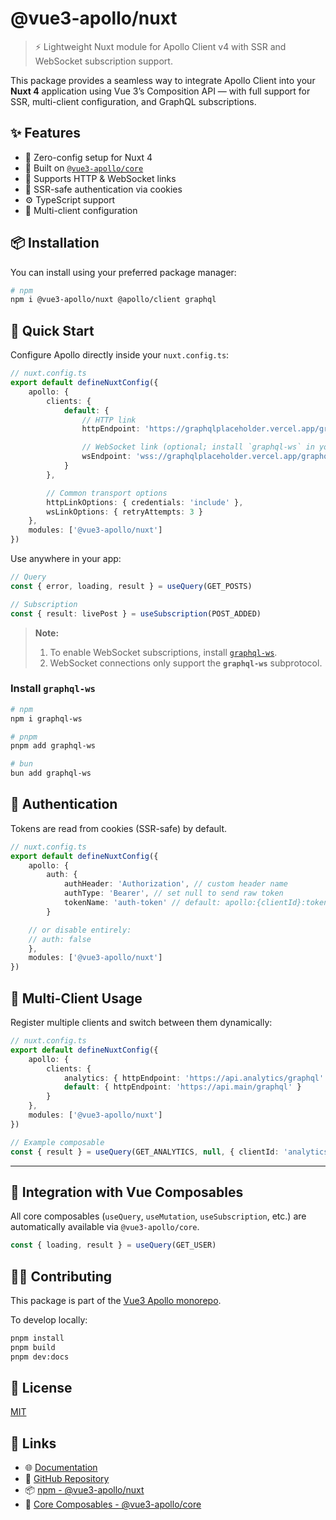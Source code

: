 # @vue3-apollo/nuxt

> ⚡️ Lightweight Nuxt module for Apollo Client v4 with SSR and WebSocket subscription support.

This package provides a seamless way to integrate Apollo Client into your **Nuxt 4** application using Vue 3’s Composition API — with full support for SSR, multi-client configuration, and GraphQL subscriptions.

## ✨ Features

- 💨 Zero-config setup for Nuxt 4
- 🧩 Built on [`@vue3-apollo/core`](https://www.npmjs.com/package/@vue3-apollo/core)
- 🔁 Supports HTTP & WebSocket links
- 🧠 SSR-safe authentication via cookies
- ⚙️ TypeScript support
- 🔄 Multi-client configuration

## 📦 Installation

You can install using your preferred package manager:

```bash
# npm
npm i @vue3-apollo/nuxt @apollo/client graphql
```

## 🚀 Quick Start

Configure Apollo directly inside your `nuxt.config.ts`:

```ts
// nuxt.config.ts
export default defineNuxtConfig({
    apollo: {
        clients: {
            default: {
                // HTTP link
                httpEndpoint: 'https://graphqlplaceholder.vercel.app/graphql',

                // WebSocket link (optional; install `graphql-ws` in your project)
                wsEndpoint: 'wss://graphqlplaceholder.vercel.app/graphql'
            }
        },

        // Common transport options
        httpLinkOptions: { credentials: 'include' },
        wsLinkOptions: { retryAttempts: 3 }
    },
    modules: ['@vue3-apollo/nuxt']
})
```

Use anywhere in your app:

```ts
// Query
const { error, loading, result } = useQuery(GET_POSTS)

// Subscription
const { result: livePost } = useSubscription(POST_ADDED)
```

> **Note:**
> 1. To enable WebSocket subscriptions, install [`graphql-ws`](https://github.com/enisdenjo/graphql-ws).
> 2. WebSocket connections only support the **`graphql-ws`** subprotocol.

### Install `graphql-ws`

```bash
# npm
npm i graphql-ws

# pnpm
pnpm add graphql-ws

# bun
bun add graphql-ws
```

## 🔐 Authentication

Tokens are read from cookies (SSR-safe) by default.

```ts
// nuxt.config.ts
export default defineNuxtConfig({
    apollo: {
        auth: {
            authHeader: 'Authorization', // custom header name
            authType: 'Bearer', // set null to send raw token
            tokenName: 'auth-token' // default: apollo:{clientId}:token
        }

    // or disable entirely:
    // auth: false
    },
    modules: ['@vue3-apollo/nuxt']
})
```

## 🧠 Multi-Client Usage

Register multiple clients and switch between them dynamically:

```ts
// nuxt.config.ts
export default defineNuxtConfig({
    apollo: {
        clients: {
            analytics: { httpEndpoint: 'https://api.analytics/graphql' },
            default: { httpEndpoint: 'https://api.main/graphql' }
        }
    },
    modules: ['@vue3-apollo/nuxt']
})
```

```ts
// Example composable
const { result } = useQuery(GET_ANALYTICS, null, { clientId: 'analytics' })
```

---

## 🧩 Integration with Vue Composables

All core composables (`useQuery`, `useMutation`, `useSubscription`, etc.) are automatically available via `@vue3-apollo/core`.

```ts
const { loading, result } = useQuery(GET_USER)
```

## 🧑‍💻 Contributing

This package is part of the [Vue3 Apollo monorepo](https://github.com/guendev/vue3-apollo).

To develop locally:

```bash
pnpm install
pnpm build
pnpm dev:docs
```

## 📄 License

[MIT](https://github.com/guendev/vue3-apollo/blob/main/LICENSE)

## 🔗 Links

- 🌐 [Documentation](https://vue3-apollo.guen.dev/)
- 💾 [GitHub Repository](https://github.com/guendev/vue3-apollo)
- 📦 [npm - @vue3-apollo/nuxt](https://www.npmjs.com/package/@vue3-apollo/nuxt)
- 🧱 [Core Composables - @vue3-apollo/core](https://www.npmjs.com/package/@vue3-apollo/core)
